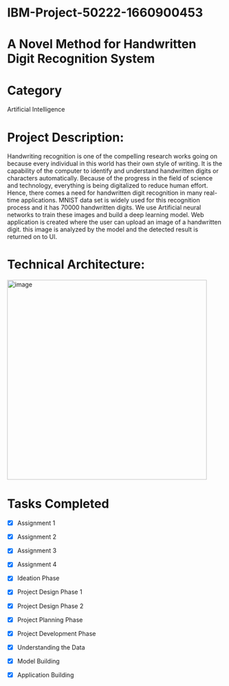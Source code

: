 # IBM-Project-50222-1660900453
# A Novel Method for Handwritten Digit Recognition System

# Category
Artificial Intelligence
# Project Description:

Handwriting recognition is one of the compelling research works going on because every individual in this world has their own style of writing. It is the capability of the computer to identify and understand handwritten digits or characters automatically. Because of the progress in the field of science and technology, everything is being digitalized to reduce human effort. Hence, there comes a need for handwritten digit recognition in many real-time applications. MNIST data set is widely used for this recognition process and it has 70000 handwritten digits. We use Artificial neural networks to train these images and build a deep learning model. Web application is created where the user can upload an image of a handwritten digit. this image is analyzed by the model and the detected result is returned on to UI.

# Technical Architecture:

<img width="464" alt="image" src="https://user-images.githubusercontent.com/61909580/189519047-9d40f0d5-09d1-4b91-8294-5a4863e04466.png">

# Tasks Completed

- [x] Assignment 1
- [x] Assignment 2
- [x] Assignment 3
- [x] Assignment 4
- [x] Ideation Phase
- [x] Project Design Phase 1
- [x] Project Design Phase 2
- [x] Project Planning Phase
- [x] Project Development Phase
- [x] Understanding the Data
- [x] Model Building
- [x] Application Building

